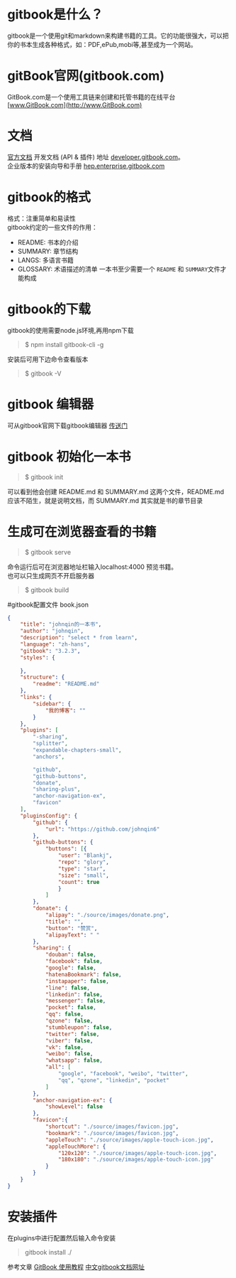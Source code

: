 # gitbook是什么？
gitbook是一个使用git和markdown来构建书籍的工具。它的功能很强大，可以把你的书本生成各种格式，如：PDF,ePub,mobi等,甚至成为一个网站。 

# gitBook官网(gitbook.com)
GitBook.com是一个使用工具链来创建和托管书籍的在线平台[www.GitBook.com](http://www.GitBook.com)

# 文档
[官方文档](https://github.com/GitbookIO/gitbook)
开发文档 (API & 插件) 地址 [developer.gitbook.com](http://www.developer.gitbook.com)。  
企业版本的安装向导和手册 [hep.enterprise.gitbook.com](http://www.hep.enterprise.gitbook.com)

# gitbook的格式
格式：注重简单和易读性  
gitbook约定的一些文件的作用：
* README: 书本的介绍 
* SUMMARY: 章节结构 <!--summary-->
* LANGS: 多语言书籍
* GLOSSARY: 术语描述的清单
一本书至少需要一个 `README` 和 `SUMMARY`文件才能构成

# gitbook的下载
gitbook的使用需要node.js环境,再用npm下载
> $ npm install gitbook-cli -g 

安装后可用下边命令查看版本   

> $ gitbook -V

# gitbook 编辑器
可从gitbook官网下载gitbook编辑器 [传送门](https://legacy.gitbook.com/editor)

# gitbook 初始化一本书
> $ gitbook init   

可以看到他会创建 README.md 和 SUMMARY.md 这两个文件，README.md 应该不陌生，就是说明文档，而 SUMMARY.md 其实就是书的章节目录

# 生成可在浏览器查看的书籍
> $ gitbook serve  
 
命令运行后可在浏览器地址栏输入localhost:4000 预览书籍。  
也可以只生成网页不开启服务器
> $ gitbook build

#gitbook配置文件 book.json
```json
{
    "title": "johnqin的一本书",
    "author": "johnqin",
    "description": "select * from learn",
    "language": "zh-hans",
    "gitbook": "3.2.3",
    "styles": {
        
    },
    "structure": {
        "readme": "README.md"
    },
    "links": {
        "sidebar": {
            "我的博客": ""
        }
    },
    "plugins": [
        "-sharing",
        "splitter",
        "expandable-chapters-small",
        "anchors",

        "github",
        "github-buttons",
        "donate",
        "sharing-plus",
        "anchor-navigation-ex",
        "favicon"
    ],
    "pluginsConfig": {
        "github": {
            "url": "https://github.com/johnqin6"
        },
        "github-buttons": {
            "buttons": [{
                "user": "Blankj",
                "repo": "glory",
                "type": "star",
                "size": "small",
                "count": true
                }
            ]
        },
        "donate": {
            "alipay": "./source/images/donate.png",
            "title": "",
            "button": "赞赏",
            "alipayText": " "
        },
        "sharing": {
            "douban": false,
            "facebook": false,
            "google": false,
            "hatenaBookmark": false,
            "instapaper": false,
            "line": false,
            "linkedin": false,
            "messenger": false,
            "pocket": false,
            "qq": false,
            "qzone": false,
            "stumbleupon": false,
            "twitter": false,
            "viber": false,
            "vk": false,
            "weibo": false,
            "whatsapp": false,
            "all": [
                "google", "facebook", "weibo", "twitter",
                "qq", "qzone", "linkedin", "pocket"
            ]
        },
        "anchor-navigation-ex": {
            "showLevel": false
        },
        "favicon":{
            "shortcut": "./source/images/favicon.jpg",
            "bookmark": "./source/images/favicon.jpg",
            "appleTouch": "./source/images/apple-touch-icon.jpg",
            "appleTouchMore": {
                "120x120": "./source/images/apple-touch-icon.jpg",
                "180x180": "./source/images/apple-touch-icon.jpg"
            }
        }
    }
}

```
# 安装插件
在plugins中进行配置然后输入命令安装
> gitbook install ./



参考文章 [GitBook 使用教程](https://www.jianshu.com/p/421cc442f06c)
[中文gitbook文档网址](http://gitbook.hushuang.me/)
